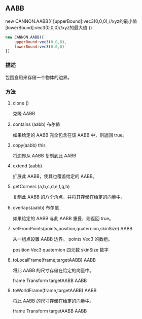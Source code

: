
## AABB
new CANNON.AABB({
	[upperBound]:vec3(0,0,0),//xyz的最小值
	[lowerBound]:vec3(0,0,0)//xyz的最大值
})

```javascript
new CANNON.AABB({
	upperBound:vec3(0,0,0),
	lowerBound:vec3(0,0,0)
})
```
### 描述

包围盒用来存储一个物体的边界。

### 方法
1. clone ()

 	克隆 AABB
2. contains (aabb) 布尔值

 	如果给定的 AABB 完全包含在该 AABB 中，则返回 true。

3. copy(aabb) this

 	将边界从 AABB 复制到此 AABB


4. extend (aabb) 

	扩展此 AABB，使其也覆盖给定的 AABB。


5. getCorners (a,b,c,d,e,f,g,h) 

	复制此 AABB 的八个角点，并将其存储在给定的向量中。


6. overlaps(aabb) 布尔值

	如果给定的 AABB 与此 AABB 重叠，则返回 true。



7. setFromPoints(points,position,quaternion,skinSize) AABB

	从一组点设置 AABB 边界。
	points Vec3 的数组。

	position Vec3
	quaternion 四元数
	skinSize 数字

8. toLocalFrame(frame,targetAABB) AABB

	将此 AABB 的尺寸存储在给定的向量中。

	frame Transform
	targetAABB AABB


9. toWorldFrame(frame,targetAABB) AABB

	将此 AABB 的尺寸存储在给定的向量中。

	frame Transform
	targetAABB AABB